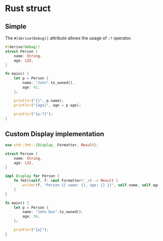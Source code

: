 # Rust struct


## Simple

The `#[derive(Debug)]` attribute allows the usage of `:?` operator.  

```rust
#[derive(Debug)]
struct Person {
    name: String,
    age: i32,
}

fn main() {
    let p = Person {
        name: "John".to_owned(),
        age: 42,
    };

    println!("{}", p.name);
    println!("{age}", age = p.age);
    
    println!("{p:?}");
}
```

## Custom Display implementation

```rust
use std::fmt::{Display, Formatter, Result};

struct Person {
    name: String,
    age: i32,
}

impl Display for Person {
    fn fmt(&self, f: &mut Formatter<'_>) -> Result {
        write!(f, "Person {{ name: {}, age: {} }}", self.name, self.age)
    }
}

fn main() {
    let p = Person {
        name: "John Doe".to_owned(),
        age: 34,
    };

    println!("{p}");
}
```
